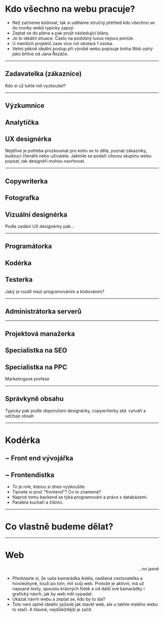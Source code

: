 <!-- .slide: data-state="c-slide-inter" -->

# Kdo všechno na webu pracuje?

>>>
- Než začneme kódovat, tak si uděláme stručný přehled kdo všechno se do tvorby webů typicky zapojí.
- Zeptat se do pléna a pak projít následující blány.
- Je to ideální situace. Často na podobný luxus nejsou peníze.
- U menších projektů zase více rolí obstará 1 osoba.
- Velmi pěkně ideální postup při výrobě webu popisuje kniha _Web ostrý jako břitva_ od Jana Řezáče.

---

## Zadavatelka (zákaznice)

>>>
Kdo si už tuhle roli vyzkoušel?

---

## Výzkumnice
## Analytička
## UX designérka

>>>

Nejdříve je potřeba prozkoumat pro koho se to dělá, poznat zákazníky, budoucí čtenáře nebo uživatele. Jakmile se podaří cílovou skupinu webu popsat, tak designéři mohou navrhovat.

---

## Copywriterka
## Fotografka
## Vizuální designérka

>>>
Podle zadání UX designérky pak...

---

## Programátorka
## Kodérka
## Testerka

>>>
Jaký je rozdíl mezi programováním a kódováním?

---

## Administrátorka serverů

---

## Projektová manažerka
## Specialistka na SEO
## Specialistka na PPC

>>>
Marketingové profese

---

## Správkyně obsahu

>>>
Typicky pak podle doporučení designérky, copywriterky atd. vytváří a udržuje obsah

---

# Kodérka
## ~ Front end vývojářka
## ~ Frontendistka

>>>
* To je role, kterou si dnes vyzkoušíte.
* Tipnete si proč "frontend"? Co to znamená?
* Naproti tomu backend se týká programování a práce s databázemi.
* Paralela kuchaři a číšníci.

---

# Co vlastně budeme dělat?

---

# Web

<p class="c-text-md fragment" data-fragment-index="10" style="text-align: right">
    …no jasně
</p>

>>>
* Představte si, že vaše kamarádka Adéla, nadšená cestovatelka a horolezkyně,  touží po tom, mít svůj web. Protože je aktivní, má už napsané texty, spoustu krásných fotek a od další své kamarádky i grafický návrh, jak by web měl vypadat.
* Ukázat návrh webu a zeptat se, kdo by to dal?
* Toto není úplně ideální způsob jak stavět web, ale u takhle malého webu to stačí. A hlavně, nejdůležitější je začít.

